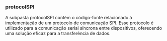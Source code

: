 ### protocolSPI

A subpasta protocolSPI contém o código-fonte relacionado à implementação de um protocolo de comunicação SPI. Esse protocolo é utilizado para a comunicação serial síncrona entre dispositivos, oferecendo uma solução eficaz para a transferência de dados.